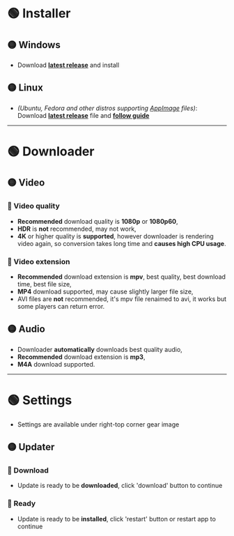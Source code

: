 # 🟢 Installer
## 🟡 Windows
- Download **[latest release](https://github.com/Bajojajo-xD/YTDownloader/releases/latest/download/YTdownloader-Web-Setup.exe)** and install

## 🟡 Linux
- *(Ubuntu, Fedora and other distros supporting [AppImage](https://appimage.org/) files)*: Download **[latest release](https://github.com/Bajojajo-xD/YTDownloader/releases/latest/download/YTDownloader.AppImage)** file and **[follow guide](https://fedoraproject.org/wiki/AppImage)**


<hr />

# 🟢 Downloader
## 🟡 Video
### 🔵 Video quality
- **Recommended** download quality is **1080p** or **1080p60**, 
- **HDR** is **not** recommended, may not work,
- **4K** or higher quality is **supported**, however downloader is rendering video again, so conversion takes long time and **causes high CPU usage**.
### 🔵 Video extension
- **Recommended** download extension is **mpv**, best quality, best download time, best file size,
- **MP4** download supported, may cause slightly larger file size,
- AVI files are **not** recommended, it's mpv file renaimed to avi, it works but some players can return error.

## 🟡 Audio
- Downloader **automatically** downloads best quality audio,
- **Recommended** download extension is **mp3**,
- **M4A** download supported.

<hr />

# 🟢 Settings
- Settings are available under right-top corner gear image
## 🟡 Updater
### 🔵 Download
- Update is ready to be **downloaded**, click 'download' button to continue
### 🔵 Ready
- Update is ready to be **installed**, click 'restart' button or restart app to continue
